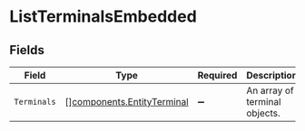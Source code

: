 # ListTerminalsEmbedded


## Fields

| Field                                                                    | Type                                                                     | Required                                                                 | Description                                                              |
| ------------------------------------------------------------------------ | ------------------------------------------------------------------------ | ------------------------------------------------------------------------ | ------------------------------------------------------------------------ |
| `Terminals`                                                              | [][components.EntityTerminal](../../models/components/entityterminal.md) | :heavy_minus_sign:                                                       | An array of terminal objects.                                            |